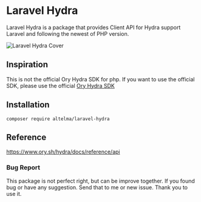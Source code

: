 # Laravel Hydra
Laravel Hydra is a package that provides Client API for Hydra support Laravel and following the newest of PHP version.

![Laravel Hydra Cover](https://user-images.githubusercontent.com/4938568/153674325-d98af9de-cd43-46de-a4ca-34b1b5935aa2.jpg)


## Inspiration
This is not the official Ory Hydra SDK for php.
If you want to use the official SDK, please use the official [Ory Hydra SDK](https://github.com/ory/hydra-client-php)

## Installation
``
composer require altelma/laravel-hydra
``

## Reference
https://www.ory.sh/hydra/docs/reference/api

### Bug Report
This package is not perfect right, but can be improve together. If you found bug or have any suggestion. Send that to me or new issue. Thank you to use it.
